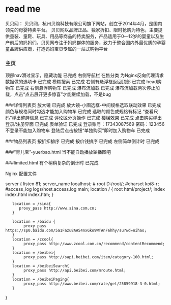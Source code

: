 ﻿# read me

贝贝网：
	贝贝网，杭州贝购科技有限公司旗下网站，创立于2014年4月，是国内领先的母婴特卖平台。
	贝贝网以品牌正品、独家折扣、限时抢购为特色，主要提供童装、童鞋、玩具、用品等商品的特卖服务，产品适用于0—12岁的婴童以及生产前后的妈妈们。贝贝网专注于妈妈群体的服务，致力于整合国内外最优质的孕婴童品牌供应商，打造妈妈宝贝专属的一站式购物平台



### 主页
顶部nav滑过显示，隐藏功能  已完成
右侧导航栏  在售分类  为Nginx反向代理请求数据做的选项卡    已完成
模糊搜索   已完成
右侧有悬浮框返回顶部   已完成
head购物车     已完成
右侧悬浮购物车  已完成
瀑布流加载    已完成
瀑布流加载两次停止加载，点击“点击展开更多惊喜”才能继续加载，不是bug


###详情列表页
放大镜  已完成
放大镜-小图选框-中间规格选取联动效果    已完成
颜色与规格同时勾选才能加入购物车    已完成
选取的颜色或规格有标记
“查看尺码”弹出整屏信息   已完成
评论区分页操作  已完成
楼梯效果  已完成
点击购买弹出登录/注册界面		已完成
表单验证  已完成
登录账号：17343087569
密码：123456
不登录不能加入购物车
登陆后点击按钮“单独购买”即时加入购物车		已完成

###物品列表页
按折扣排序   已完成
按价钱排序   已完成
左侧简单倒计时    已完成


###“育儿宝”-yuerbao.html
当不能自动播放轮播图吧

###limited.html
有个稍稍复杂的倒计时  已完成

Nginx   配置文件



server {
        listen       81;
        server_name  localhost;
        # root D:/root/;
        #charset koi8-r;
        #access_log  logs/host.access.log  main;
       location / {
            root   html/project/;
            index  index.html index.htm;
       }

       location = /sina{
          proxy_pass http://www.sina.com.cn;
       }

       location = /baidu {
	       	proxy_pass https://sp0.baidu.com/5a1Fazu8AA54nxGko9WTAnF6hhy/su?wd=nihao;
       }
       location = /zcool{
       		proxy_pass http://www.zcool.com.cn/recommend/contentRecommend;
       }
       location = /beibei{
       		proxy_pass http://sapi.beibei.com/item/category-100.html;
       }
       location = /beibeiSearch{
       		proxy_pass http://api.beibei.com/mroute.html;
       }
       location = /beibeiPaging{
       		proxy_pass http://www.beibei.com/rate/get/25859918-3-0.html;
       }
}




